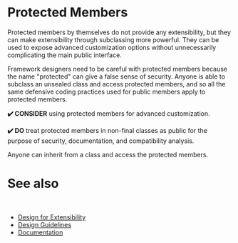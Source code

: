 # Protected Members

Protected members by themselves do not provide any extensibility, but they can make extensibility through subclassing more powerful. They can be used to expose advanced customization options without unnecessarily complicating the main public interface.

Framework designers need to be careful with protected members because the name "protected" can give a false sense of security. Anyone is able to subclass an unsealed class and access protected members, and so all the same defensive coding practices used for public members apply to protected members.

**✔️ CONSIDER** using protected members for advanced customization.

**✔️ DO** treat protected members in non-final classes as public for the purpose of security, documentation, and compatibility analysis.

Anyone can inherit from a class and access the protected members.

# See also
​
* [Design for Extensibility](/docs/documentation/Design%20Guidelines/Designing%20for%20Extensibility)
* [Design Guidelines](/docs/documentation/Design%20Guidelines)
* [Documentation](/docs/documentation)
